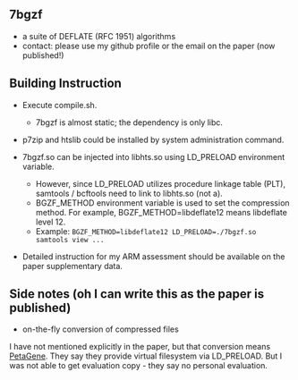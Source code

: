 ## 7bgzf
- a suite of DEFLATE (RFC 1951) algorithms
- contact: please use my github profile or the email on the paper (now published!)

## Building Instruction
- Execute compile.sh.
    - 7bgzf is almost static; the dependency is only libc.
- p7zip and htslib could be installed by system administration command.
- 7bgzf.so can be injected into libhts.so using LD_PRELOAD environment variable.
    - However, since LD_PRELOAD utilizes procedure linkage table (PLT), samtools / bcftools need to link to libhts.so (not a).
    - BGZF_METHOD environment variable is used to set the compression method. For example, BGZF_METHOD=libdeflate12 means libdeflate level 12.
    - Example: `BGZF_METHOD=libdeflate12 LD_PRELOAD=./7bgzf.so samtools view ...`

- Detailed instruction for my ARM assessment should be available on the paper supplementary data.

## Side notes (oh I can write this as the paper is published)

- on-the-fly conversion of compressed files

I have not mentioned explicitly in the paper, but that conversion means [PetaGene](https://www.petagene.com/). They say they provide virtual filesystem via LD_PRELOAD. But I was not able to get evaluation copy - they say no personal evaluation.
